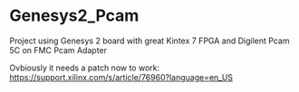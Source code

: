 # Genesys2_Pcam
Project using Genesys 2 board with great Kintex 7 FPGA and Digilent Pcam 5C on FMC Pcam Adapter

Ovbiously it needs a patch now to work: https://support.xilinx.com/s/article/76960?language=en_US

